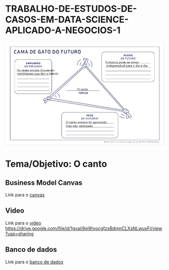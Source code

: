 # TRABALHO-DE-ESTUDOS-DE-CASOS-EM-DATA-SCIENCE-APLICADO-A-NEGOCIOS-1
![](https://github.com/MarquesGabie/TRABALHO-DE-ESTUDOS-DE-CASOS-EM-DATA-SCIENCE-APLICADO-A-NEGOCIOS-1/blob/main/Captura%20de%20tela%202022-10-19%20084644.png)

# Tema/Objetivo: O canto

## Business Model Canvas
Link para o [canvas](https://next.canvanizer.com/canvas/rClgz3Y04Ulkk)

## Video
Link para o [video](www.youtube.com)
https://drive.google.com/file/d/1gvaii9qi9tvocgfzsBdmnCLXsNLwuxFj/view?usp=sharing
## Banco de dados
Link para o [banco de dados](https://gist.github.com/rioto9858/ff72b72b3bf5754d29dd1ebf898fc893#file-top50musicfrom2010-2019-csv)
